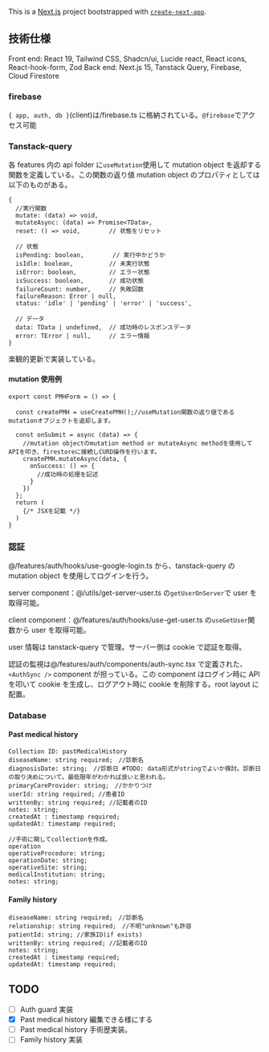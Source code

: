 This is a [Next.js](https://nextjs.org) project bootstrapped with [`create-next-app`](https://nextjs.org/docs/app/api-reference/cli/create-next-app).

## 技術仕様

Front end: React 19, Tailwind CSS, Shadcn/ui, Lucide react, React icons, React-hook-form, Zod
Back end: Next.js 15, Tanstack Query, Firebase, Cloud Firestore

### firebase

`{ app, auth, db }`(client)は/firebase.ts に格納されている。`@firebase`でアクセス可能

### Tanstack-query

各 features 内の api folder に`useMutation`使用して mutation object を返却する関数を定義している。この関数の返り値 mutation object のプロパティとしては以下のものがある。

```
{
  //実行関数
  mutate: (data) => void,
  mutateAsync: (data) => Promise<TData>,
  reset: () => void,        // 状態をリセット

  // 状態
  isPending: boolean,        // 実行中かどうか
  isIdle: boolean,          // 未実行状態
  isError: boolean,         // エラー状態
  isSuccess: boolean,       // 成功状態
  failureCount: number,     // 失敗回数
  failureReason: Error | null,
  status: 'idle' | 'pending' | 'error' | 'success',

  // データ
  data: TData | undefined,  // 成功時のレスポンスデータ
  error: TError | null,     // エラー情報
}
```

楽観的更新で実装している。

#### mutation 使用例

```
export const PMHForm = () => {

  const createPMH = useCreatePMH();//useMutation関数の返り値であるmutationオブジェクトを返却します。

  const onSubmit = async (data) => {
    //mutation objectのmutation method or mutateAsync methodを使用してAPIを叩き、firestoreに接続しCURD操作を行います。
    createPMH.mutateAsync(data, {
      onSuccess: () => {
        //成功時の処理を記述
      }
    })
  };
  return (
    {/* JSXを記載 */}
  )
}
```

### 認証

@/features/auth/hooks/use-google-login.ts から、tanstack-query の mutation object を使用してログインを行う。

server component：@/utils/get-server-user.ts の`getUserOnServer`で user を取得可能。

client component：@/features/auth/hooks/use-get-user.ts の`useGetUser`関数から user を取得可能。

user 情報は tanstack-query で管理。サーバー側は cookie で認証を取得。

認証の監視は@/features/auth/components/auth-sync.tsx で定義された、`<AuthSync />` component が担っている。この component はログイン時に API を叩いて cookie を生成し、ログアウト時に cookie を削除する。root layout に配置。

### Database

#### Past medical history

```
Collection ID: pastMedicalHistory
diseaseName: string required;　//診断名
diagnosisDate: string;　//診断日 #TODO: data形式がstringでよいか検討。診断日の取り決めについて。最低限年がわかれば良いと思われる。
primaryCareProvider: string;　//かかりつけ
userId: string required; //患者ID
writtenBy: string required; //記載者のID
notes: string;
createdAt : timestamp required;
updatedAt: timestamp required;

//手術に関してcollectionを作成。
operation
operativeProcedure: string;
operationDate: string;
operativeSite: string;
medicalInstitution: string;
notes: string;
```

#### Family history

```
diseaseName: string required;　//診断名
relationship: string required;　//不明"unknown"も許容
patientId: string; //家族ID(if exists)
writtenBy: string required; //記載者のID
notes: string;
createdAt : timestamp required;
updatedAt: timestamp required;
```

## TODO

- [ ] Auth guard 実装
- [x] Past medical history 編集できる様にする
- [ ] Past medical history 手術歴実装。
- [ ] Family history 実装
